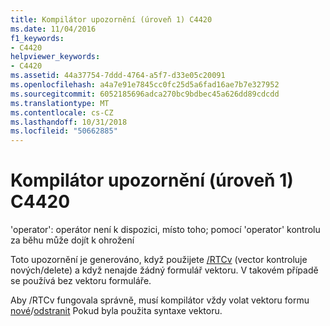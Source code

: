 ```yaml
---
title: Kompilátor upozornění (úroveň 1) C4420
ms.date: 11/04/2016
f1_keywords:
- C4420
helpviewer_keywords:
- C4420
ms.assetid: 44a37754-7ddd-4764-a5f7-d33e05c20091
ms.openlocfilehash: a4a7e91e7845cc0fc25d5a6fad16ae7b7e327952
ms.sourcegitcommit: 6052185696adca270bc9bdbec45a626dd89cdcdd
ms.translationtype: MT
ms.contentlocale: cs-CZ
ms.lasthandoff: 10/31/2018
ms.locfileid: "50662885"
---
```

# <a name="compiler-warning-level-1-c4420"></a>Kompilátor upozornění (úroveň 1) C4420

'operator': operátor není k dispozici, místo toho; pomocí 'operator' kontrolu za běhu může dojít k ohrožení

Toto upozornění je generováno, když použijete [/RTCv](../../build/reference/rtc-run-time-error-checks.md) (vector kontroluje nových/delete) a když nenajde žádný formulář vektoru. V takovém případě se používá bez vektoru formuláře.

Aby /RTCv fungovala správně, musí kompilátor vždy volat vektoru formu [nové](../../cpp/new-operator-cpp.md)/[odstranit](../../cpp/delete-operator-cpp.md) Pokud byla použita syntaxe vektoru.